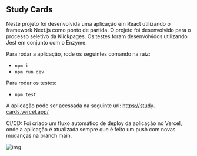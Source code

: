 ## Study Cards

Neste projeto foi desenvolvida uma aplicação em React utilizando o framework Next.js como ponto de partida. O projeto foi desenvolvido para o processo seletivo da Klickpages. Os testes foram desenvolvidos utilizando Jest em conjunto com o Enzyme.

Para rodar a aplicação, rode os seguintes comando na raiz:

- `npm i`
- `npm run dev`

Para rodar os testes:

- `npm test`

A aplicação pode ser acessada na seguinte url: https://study-cards.vercel.app/

CI/CD: Foi criado um fluxo automático de deploy da aplicação no Vercel, onde a aplicação é atualizada sempre que é feito um push com novas mudanças na branch main.

![img](https://cdn.discordapp.com/attachments/579348499351732224/846556826950828052/unknown.png)

